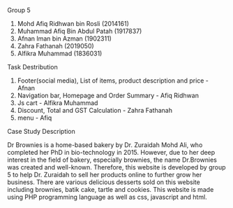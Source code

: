 Group 5
1) Mohd Afiq Ridhwan bin Rosli (2014161)
2) Muhammad Afiq Bin Abdul Patah (1917837)
3) Afnan Iman bin Azman (1902311)
4) Zahra Fathanah (2019050)
5) Alfikra Muhammad (1836031)

Task Destribution
1) Footer(social media), List of items, product description and price - Afnan
2) Navigation bar, Homepage and Order Summary - Afiq Ridhwan
3) Js cart - Alfikra Muhammad
4) Discount, Total and GST Calculation - Zahra Fathanah
5) menu - Afiq

Case Study Description

Dr Brownies is a home-based bakery by Dr. Zuraidah Mohd Ali, who completed her PhD in bio-technology in 2015. However, due to her deep interest in the field of bakery, especially brownies, the name Dr.Brownies was created and well-known. Therefore, this website is developed by group 5 to help Dr. Zuraidah to sell her products online to further grow her business. There are various delicious desserts sold on this website including brownies, batik cake, tartle and cookies. This website is made using PHP programming language as well as css, javascript and html. 
